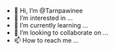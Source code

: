 - 👋 Hi, I’m @Tarnpawinee
- 👀 I’m interested in ...
- 🌱 I’m currently learning ...
- 💞️ I’m looking to collaborate on ...
- 📫 How to reach me ...

<!---
Tarnpawinee/Tarnpawinee is a ✨ special ✨ repository because its `README.md` (this file) appears on your GitHub profile.
You can click the Preview link to take a look at your changes.
--->
